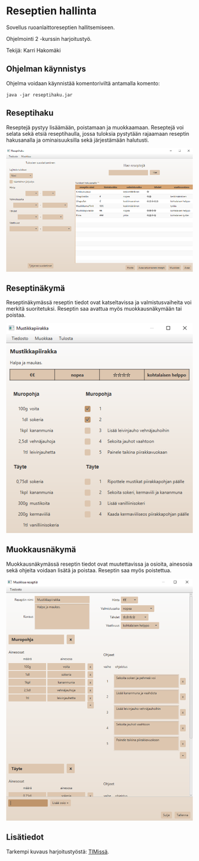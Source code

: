 # Reseptien hallinta
Sovellus ruoanlaittoreseptien hallitsemiseen.

Ohjelmointi 2 -kurssin harjoitustyö.

Tekijä: Karri Hakomäki

## Ohjelman käynnistys
Ohjelma voidaan käynnistää komentoriviltä antamalla komento:
```
java -jar reseptihaku.jar
```

## Reseptihaku
Reseptejä pystyy lisäämään, poistamaan ja muokkaamaan.
Reseptejä voi selata sekä etsiä reseptihaulla, jossa tuloksia pystytään rajaamaan reseptin hakusanalla ja ominaisuuksilla sekä järjestämään halutusti.

![](<https://github.com/khakomaki/ohj2/raw/tyo2/kuvat/reseptihaku.png>)

## Reseptinäkymä
Reseptinäkymässä reseptin tiedot ovat katseltavissa ja valmistusvaiheita voi merkitä suoritetuksi. Reseptin saa avattua myös muokkausnäkymään tai poistaa.

![](<https://github.com/khakomaki/ohj2/raw/tyo2/kuvat/reseptinakyma.png>)

## Muokkausnäkymä
Muokkausnäkymässä reseptin tiedot ovat muutettavissa ja osioita, ainesosia sekä ohjeita voidaan lisätä ja poistaa. Reseptin saa myös poistettua.

![](<https://github.com/khakomaki/ohj2/raw/tyo2/kuvat/reseptimuokkaus.png>)

## Lisätiedot
Tarkempi kuvaus harjoitustyöstä: [TIMissä](https://tim.jyu.fi/view/kurssit/tie/ohj2/2023s/ht/hakokakr).